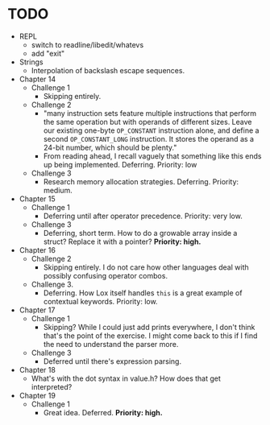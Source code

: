 # TODO
 - REPL
   - switch to readline/libedit/whatevs
   - add "exit"
 - Strings
   - Interpolation of backslash escape sequences.
 - Chapter 14
    - Challenge 1
        - Skipping entirely.
    - Challenge 2
        - "many instruction sets feature multiple instructions that perform the same operation but with operands of different sizes. Leave our existing one-byte `OP_CONSTANT` instruction alone, and define a second `OP_CONSTANT_LONG` instruction. It stores the operand as a 24-bit number, which should be plenty."
        - From reading ahead, I recall vaguely that something like this ends up being implemented.
        Deferring.  Priority: low
    - Challenge 3
        - Research memory allocation strategies.
        Deferring.  Priority: medium.
 - Chapter 15
   - Challenge 1
     - Deferring until after operator precedence.  Priority: very low.
   - Challenge 3
     - Deferring, short term.  How to do a growable array inside a struct?  Replace it with a pointer?
       **Priority: high.**
 - Chapter 16
   - Challenge 2
     - Skipping entirely.  I do not care how other languages deal with possibly confusing operator combos.
   - Challenge 3.
     - Deferring.  How Lox itself handles `this` is a great example of contextual keywords.  Priority: low.
 - Chapter 17
   - Challenge 1
     - Skipping?  While I could just add prints everywhere, I don't think that's the point of the exercise.  I might come back to this if I find the need to understand the parser more.
   - Challenge 3
     - Deferred until there's expression parsing.
 - Chapter 18
   - What's with the dot syntax in value.h?  How does that get interpreted?
 - Chapter 19
   - Challenge 1
     - Great idea.  Deferred.  **Priority: high.**

